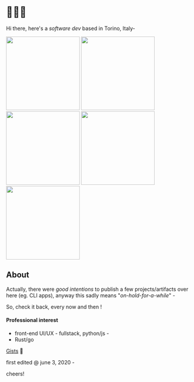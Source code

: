 
# 👨🏻‍💻

Hi there, here's a _software dev_ based in Torino, Italy-

<a href="https://en.wikipedia.org/wiki/Turin"><img src="https://i.pinimg.com/564x/97/c0/ba/97c0ba9a4bceb1a4e6c8622da10a3e0c.jpg" height="200" /></a>
<a href="https://en.wikipedia.org/wiki/Turin"><img src="https://i.pinimg.com/564x/24/5a/4b/245a4babe0766aac5cdc4c26e5faff06.jpg" height="200" /></a>
<a href="https://en.wikipedia.org/wiki/Turin"><img src="https://i.pinimg.com/564x/74/0b/11/740b112f5fd01acea8d1e87a6788ac14.jpg" height="200" /></a>
<a href="https://en.wikipedia.org/wiki/Turin"><img src="https://i.pinimg.com/564x/1a/e3/ac/1ae3aceae553b6f45b36d2be9e233a78.jpg" height="200" /></a>
<a href="https://en.wikipedia.org/wiki/Turin"><img src="https://i.pinimg.com/564x/20/2e/9e/202e9e78b9595a164240a6610c6655f4.jpg" height="200" /></a>

## About

Actually, there were _good intentions_ to publish a few projects/artifacts over here (eg. CLI apps), anyway this sadly means "*on-hold-for-a-while*" -

So, check it back, every now and then !

#### Professional interest

* front-end UI/UX - fullstack, python/js -
* Rust/go

[Gists](https://gist.github.com/narji-0x) 🏮

first edited @ june 3, 2020 -

cheers!
